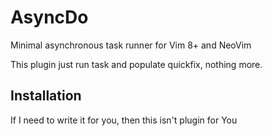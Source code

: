 # AsyncDo

Minimal asynchronous task runner for Vim 8+ and NeoVim

This plugin just run task and populate quickfix, nothing more.

## Installation

If I need to write it for you, then this isn't plugin for You
